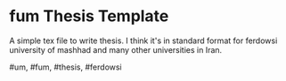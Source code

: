# fum Thesis Template
A simple tex file to write thesis.
I think it's in standard format for ferdowsi university of mashhad and many other universities in Iran.

#um, #fum, #thesis, #ferdowsi
